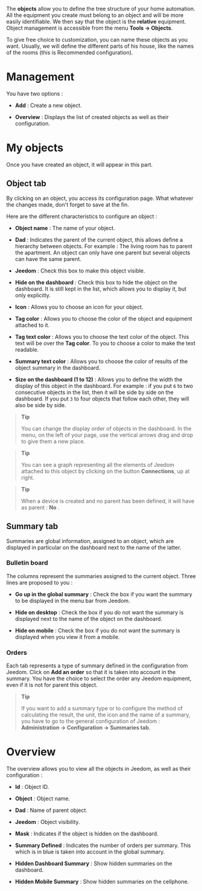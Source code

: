 The **objects** allow you to define the tree structure of your home automation.
All the equipment you create must belong to an object and
will be more easily identifiable. We then say that the object
is the **relative** equipment. Object management is accessible
from the menu **Tools → Objects**.

To give free choice to customization, you can name these
objects as you want. Usually, we will define the different
parts of his house, like the names of the rooms (this is
Recommended configuration).

Management 
=======

You have two options :

-   **Add** : Create a new object.

-   **Overview** : Displays the list of created objects
    as well as their configuration.

My objects 
==========

Once you have created an object, it will appear in this part.

Object tab 
------------

By clicking on an object, you access its configuration page. What
whatever the changes made, don&#39;t forget to save at the
fin.

Here are the different characteristics to configure an object :

-   **Object name** : The name of your object.

-   **Dad** : Indicates the parent of the current object, this allows
    define a hierarchy between objects. For example : The living room has
    to parent the apartment. An object can only have one parent
    but several objects can have the same parent.

-   **Jeedom** : Check this box to make this object visible.

-   **Hide on the dashboard** : Check this box to hide
    the object on the dashboard. It is still kept in the
    list, which allows you to display it, but only
    explicitly.

-   **Icon** : Allows you to choose an icon for your object.

-   **Tag color** : Allows you to choose the color of the object and
    equipment attached to it.

-   **Tag text color** : Allows you to choose the text color
    of the object. This text will be over the **Tag color**. To you
    to choose a color to make the text readable.

-   **Summary text color** : Allows you to choose the color of
    results of the object summary in the dashboard.

-   **Size on the dashboard (1 to 12)** : Allows you to define the width
    the display of this object in the dashboard. For example : if you
    put `6` to two consecutive objects in the list, then it
    will be side by side on the dashboard. If you put `3` to four
    objects that follow each other, they will also be side by side.

> **Tip**
>
> You can change the display order of objects in the dashboard.
> In the menu, on the left of your page, use the vertical arrows
> drag and drop to give them a new place.

> **Tip**
>
> You can see a graph representing all the elements of Jeedom
> attached to this object by clicking on the button **Connections**, up at
> right.

> **Tip**
>
> When a device is created and no parent has been defined, it
> will have as parent : **No** .

Summary tab 
-------------

Summaries are global information, assigned to an object, which
are displayed in particular on the dashboard next to the name of the latter.

### Bulletin board 

The columns represent the summaries assigned to the current object. Three
lines are proposed to you :

-   **Go up in the global summary** : Check the box if you
    want the summary to be displayed in the menu bar
    from Jeedom.

-   **Hide on desktop** : Check the box if you do not want
    the summary is displayed next to the name of the object on the dashboard.

-   **Hide on mobile** : Check the box if you do not want
    the summary is displayed when you view it from a mobile.

### Orders 

Each tab represents a type of summary defined in the configuration
from Jeedom. Click on **Add an order** so that it is
taken into account in the summary. You have the choice to select the
order any Jeedom equipment, even if it is not for
parent this object.

> **Tip**
>
> If you want to add a summary type or to configure the
> method of calculating the result, the unit, the icon and the name of a summary,
> you have to go to the general configuration of Jeedom :
> **Administration → Configuration → Summaries tab**.

Overview 
==============

The overview allows you to view all the objects in
Jeedom, as well as their configuration :

-   **Id** : Object ID.

-   **Object** : Object name.

-   **Dad** : Name of parent object.

-   **Jeedom** : Object visibility.

-   **Mask** : Indicates if the object is hidden on the dashboard.

-   **Summary Defined** : Indicates the number of orders per summary. This
    which is in blue is taken into account in the global summary.

-   **Hidden Dashboard Summary** : Show hidden summaries on
    the dashboard.

-   **Hidden Mobile Summary** : Show hidden summaries on
    the cellphone.


